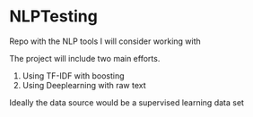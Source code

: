 # NLPTesting
Repo with the NLP tools I will consider working with

The project will include two main efforts.  
1. Using TF-IDF with boosting
2. Using Deeplearning with raw text

Ideally the data source would be a supervised learning data set
